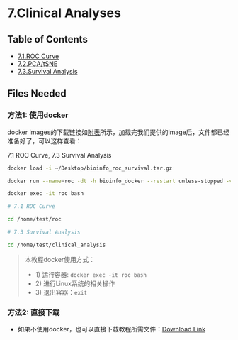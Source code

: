 # 7.Clinical Analyses

## Table of Contents

* [7.1.ROC Curve](roc_curve.md)
* [7.2.PCA/tSNE](pca_tsne.md)
* [7.3.Survival Analysis](survival_analysis.md)

## Files Needed

### 方法1: 使用docker

docker images的下载链接如[附表](../../appendix/appendix-iv.-teaching.md#teaching-docker)所示，加载完我们提供的image后，文件都已经准备好了，可以这样查看：
 
 7.1 ROC Curve, 7.3 Survival Analysis
 
```bash
docker load -i ~/Desktop/bioinfo_roc_survival.tar.gz

docker run --name=roc -dt -h bioinfo_docker --restart unless-stopped -v ~/Downloads/data:/data gangxu/bioinfo_roc_survival:1.0

docker exec -it roc bash

# 7.1 ROC Curve

cd /home/test/roc

# 7.3 Survival Analysis

cd /home/test/clinical_analysis

```

> 本教程docker使用方式：
>
> * 1\) 运行容器:  `docker exec -it roc bash`
> * 2\) 进行Linux系统的相关操作
> * 3\) 退出容器：`exit`

### 方法2: 直接下载

* 如果不使用docker，也可以直接下载教程所需文件：[Download Link](https://github.com/lulab/teaching_book/blob/master/files/PART_III/7.clinical_analyses/README.md)

